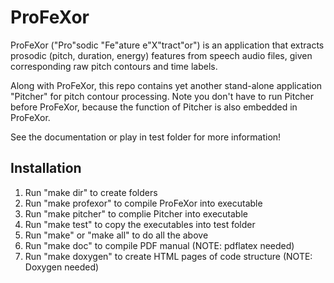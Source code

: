 ProFeXor
========

ProFeXor ("Pro"sodic "Fe"ature e"X"tract"or") is an application that extracts prosodic (pitch, duration, energy) features from speech audio files, given corresponding raw pitch contours and time labels.

Along with ProFeXor, this repo contains yet another stand-alone application "Pitcher" for pitch contour processing. Note you don't have to run Pitcher before ProFeXor, because the function of Pitcher is also embedded in ProFeXor.

See the documentation or play in test folder for more information!

Installation
------------

1. Run "make dir" to create folders
2. Run "make profexor" to compile ProFeXor into executable
3. Run "make pitcher" to complie Pitcher into executable
4. Run "make test" to copy the executables into test folder
5. Run "make" or "make all" to do all the above
6. Run "make doc" to compile PDF manual (NOTE: pdflatex needed)
7. Run "make doxygen" to create HTML pages of code structure (NOTE: Doxygen needed)
